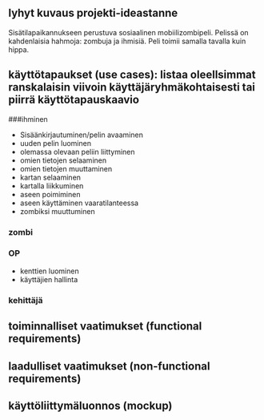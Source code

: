 ## lyhyt kuvaus projekti-ideastanne
Sisätilapaikannukseen perustuva sosiaalinen mobiilizombipeli. Pelissä on kahdenlaisia hahmoja: zombuja ja ihmisiä. Peli toimii samalla tavalla kuin hippa.
## käyttötapaukset (use cases): listaa oleellsimmat ranskalaisin viivoin käyttäjäryhmäkohtaisesti tai piirrä käyttötapauskaavio
###ihminen
+ Sisäänkirjautuminen/pelin avaaminen
+ uuden pelin luominen
+ olemassa olevaan peliin liittyminen
+ omien tietojen selaaminen
+ omien tietojen muuttaminen
+ kartan selaaminen
+ kartalla liikkuminen
+ aseen poimiminen
+ aseen käyttäminen vaaratilanteessa
+ zombiksi muuttuminen
### zombi

### OP
+ kenttien luominen
+ käyttäjien hallinta
### kehittäjä

## toiminnalliset vaatimukset (functional requirements)
## laadulliset vaatimukset (non-functional requirements)
## käyttöliittymäluonnos (mockup)
